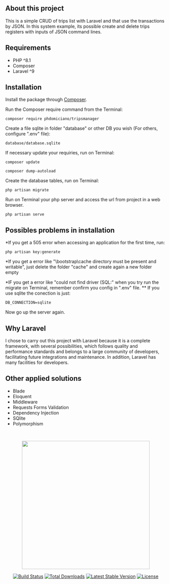 ## About this project

This is a simple CRUD of trips list with Laravel and that use the transactions by JSON.
In this system example, its possible create and delete trips registers with inputs of JSON command lines.

## Requirements

- PHP ^8.1
- Composer
- Laravel ^9

## Installation

Install the package through [Composer](http://getcomposer.org/). 

Run the Composer require command from the Terminal:

    composer require phdomiciano/tripsmanager

Create a file sqlite in folder "database" or other DB you wish (For others, configure ".env" file):

    database/database.sqlite

If necessary update your requiries, run on Terminal:

    composer update

    composer dump-autoload

Create the database tables, run on Terminal:

    php artisan migrate

Run on Terminal your php server and access the url from project in a web browser.

    php artisan serve

## Possibles problems in installation

*If you get a 505 error when accessing an application for the first time, run:

    php artisan key:generate

*If you get a error like "\bootstrap\cache directory must be present and writable", just delete the folder "cache" and create again a new folder empty

*IF you get a error like "could not find driver (SQL:" when you try run the migrate on Terminal, remember confirm you config in ".env" file.
** If you use sqlite the conection is just:

    DB_CONNECTION=sqlite

Now go up the server again.

## Why Laravel

I chose to carry out this project with Laravel because it is a complete framework, with several possibilities, which follows quality and performance standards and belongs to a large community of developers, facilitating future integrations and maintenance. In addition, Laravel has many facilities for developers.

## Other applied solutions

- Blade
- Eloquent
- Middleware
- Requests Forms Validation
- Dependency Injection
- SQlite
- Polymorphism

<br />

<p align="center"><a href="https://laravel.com" target="_blank"><img src="https://raw.githubusercontent.com/laravel/art/master/logo-lockup/5%20SVG/2%20CMYK/1%20Full%20Color/laravel-logolockup-cmyk-red.svg" width="400"></a></p>

<p align="center">
<a href="https://travis-ci.org/laravel/framework"><img src="https://travis-ci.org/laravel/framework.svg" alt="Build Status"></a>
<a href="https://packagist.org/packages/laravel/framework"><img src="https://img.shields.io/packagist/dt/laravel/framework" alt="Total Downloads"></a>
<a href="https://packagist.org/packages/laravel/framework"><img src="https://img.shields.io/packagist/v/laravel/framework" alt="Latest Stable Version"></a>
<a href="https://packagist.org/packages/laravel/framework"><img src="https://img.shields.io/packagist/l/laravel/framework" alt="License"></a>
</p>
